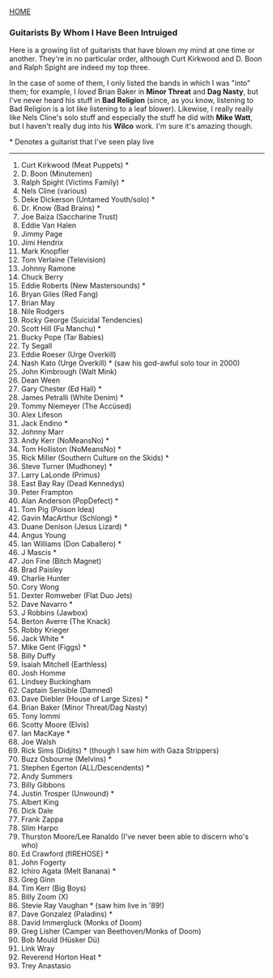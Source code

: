 <br>
<a href="/">HOME</a>

### Guitarists By Whom I Have Been Intruiged

Here is a growing list of guitarists that have blown my mind at one time or another. They're in no particular order, although Curt Kirkwood and D. Boon and Ralph Spight are indeed my top three.

In the case of some of them, I only listed the bands in which I was "into" them; for example, I _loved_ Brian Baker in **Minor Threat** and **Dag Nasty**, but I've never heard his stuff in **Bad Religion** (since, as you know, listening to Bad Religion is a lot like listening to a leaf blower). Likewise, I really really like Nels Cline's solo stuff and especially the stuff he did with **Mike Watt**, but I haven't really dug into his **Wilco** work. I'm sure it's amazing though.

\* Denotes a guitarist that I've seen play live

---

1. Curt Kirkwood (Meat Puppets) *
1. D. Boon (Minutemen)
1. Ralph Spight (Victims Family) *
3. Nels Cline (various)
4. Deke Dickerson (Untamed Youth/solo) *
5. Dr. Know (Bad Brains) *
6. Joe Baiza (Saccharine Trust)
7. Eddie Van Halen
8. Jimmy Page
9. Jimi Hendrix
10. Mark Knopfler
11. Tom Verlaine (Television)
12. Johnny Ramone
13. Chuck Berry
14. Eddie Roberts (New Mastersounds) *
15. Bryan Giles (Red Fang)
16. Brian May
17. Nile Rodgers
18. Rocky George (Suicidal Tendencies)
19. Scott Hill (Fu Manchu) * 
20. Bucky Pope (Tar Babies)
21. Ty Segall
22. Eddie Roeser (Urge Overkill)
23. Nash Kato (Urge Overkill) * (saw his god-awful solo tour in 2000)
24. John Kimbrough (Walt Mink)
25. Dean Ween
26. Gary Chester (Ed Hall) *
27. James Petralli (White Denim) *
28. Tommy Niemeyer (The Accüsed)
29. Alex Lifeson
30. Jack Endino *
31. Johnny Marr
32. Andy Kerr (NoMeansNo) *
33. Tom Holliston (NoMeansNo) *
34. Rick Miller (Southern Culture on the Skids) *
35. Steve Turner (Mudhoney) *
36. Larry LaLonde (Primus)
37. East Bay Ray (Dead Kennedys)
38. Peter Frampton
39. Alan Anderson (PopDefect) *
40. Tom Pig (Poison Idea)
41. Gavin MacArthur (Schlong) *
42. Duane Denison (Jesus Lizard) *
43. Angus Young
44. Ian Williams (Don Caballero) *
45. J Mascis *
46. Jon Fine (Bitch Magnet)
47. Brad Paisley
48. Charlie Hunter
49. Cory Wong
50. Dexter Romweber (Flat Duo Jets)
51. Dave Navarro *
52. J Robbins (Jawbox)
53. Berton Averre (The Knack)
54. Robby Krieger
55. Jack White *
56. Mike Gent (Figgs) *
57. Billy Duffy
58. Isaiah Mitchell (Earthless)
59. Josh Homme
60. Lindsey Buckingham
61. Captain Sensible (Damned)
62. Dave Diebler (House of Large Sizes) *
63. Brian Baker (Minor Threat/Dag Nasty)
64. Tony Iommi
65. Scotty Moore (Elvis)
66. Ian MacKaye *
67. Joe Walsh
68. Rick Sims (Didjits) * (though I saw him with Gaza Strippers)
69. Buzz Osbourne (Melvins) * 
70. Stephen Egerton (ALL/Descendents) *
71. Andy Summers
72. Billy Gibbons
73. Justin Trosper (Unwound) *
74. Albert King
75. Dick Dale
76. Frank Zappa
77. Slim Harpo
78. Thurston Moore/Lee Ranaldo (I've never been able to discern who's who)
80. Ed Crawford (fIREHOSE) *
81. John Fogerty
82. Ichiro Agata (Melt Banana) *
83. Greg Ginn
84. Tim Kerr (Big Boys)
85. Billy Zoom (X)
86. Stevie Ray Vaughan * (saw him live in '89!)
87. Dave Gonzalez (Paladins) *
88. David Immergluck (Monks of Doom)
89. Greg Lisher (Camper van Beethoven/Monks of Doom)
90. Bob Mould (Hüsker Dü)
91. Link Wray
92. Reverend Horton Heat *
93. Trey Anastasio
